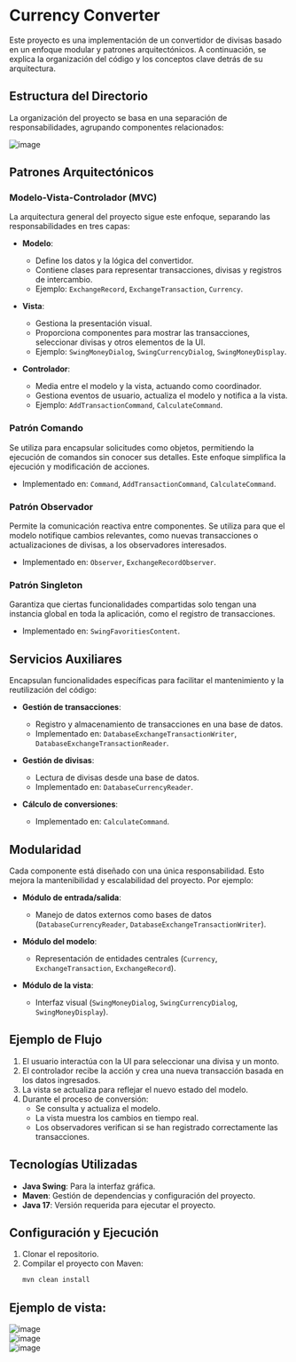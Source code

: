 # Currency Converter

Este proyecto es una implementación de un convertidor de divisas basado en un enfoque modular y patrones arquitectónicos. A continuación, se explica la organización del código y los conceptos clave detrás de su arquitectura.

## Estructura del Directorio

La organización del proyecto se basa en una separación de responsabilidades, agrupando componentes relacionados:

![image](https://github.com/user-attachments/assets/e5390ebd-f854-49d4-ad30-440ecfb9e261)


  ## Patrones Arquitectónicos

### Modelo-Vista-Controlador (MVC)

La arquitectura general del proyecto sigue este enfoque, separando las responsabilidades en tres capas:

- **Modelo**:
  - Define los datos y la lógica del convertidor.
  - Contiene clases para representar transacciones, divisas y registros de intercambio.
  - Ejemplo: `ExchangeRecord`, `ExchangeTransaction`, `Currency`.

- **Vista**:
  - Gestiona la presentación visual.
  - Proporciona componentes para mostrar las transacciones, seleccionar divisas y otros elementos de la UI.
  - Ejemplo: `SwingMoneyDialog`, `SwingCurrencyDialog`, `SwingMoneyDisplay`.

- **Controlador**:
  - Media entre el modelo y la vista, actuando como coordinador.
  - Gestiona eventos de usuario, actualiza el modelo y notifica a la vista.
  - Ejemplo: `AddTransactionCommand`, `CalculateCommand`.

### Patrón Comando

Se utiliza para encapsular solicitudes como objetos, permitiendo la ejecución de comandos sin conocer sus detalles. Este enfoque simplifica la ejecución y modificación de acciones.

- Implementado en: `Command`, `AddTransactionCommand`, `CalculateCommand`.

### Patrón Observador

Permite la comunicación reactiva entre componentes. Se utiliza para que el modelo notifique cambios relevantes, como nuevas transacciones o actualizaciones de divisas, a los observadores interesados.

- Implementado en: `Observer`, `ExchangeRecordObserver`.

### Patrón Singleton

Garantiza que ciertas funcionalidades compartidas solo tengan una instancia global en toda la aplicación, como el registro de transacciones.

- Implementado en: `SwingFavoritiesContent`.

## Servicios Auxiliares

Encapsulan funcionalidades específicas para facilitar el mantenimiento y la reutilización del código:

- **Gestión de transacciones**:
  - Registro y almacenamiento de transacciones en una base de datos.
  - Implementado en: `DatabaseExchangeTransactionWriter`, `DatabaseExchangeTransactionReader`.

- **Gestión de divisas**:
  - Lectura de divisas desde una base de datos.
  - Implementado en: `DatabaseCurrencyReader`.

- **Cálculo de conversiones**:
  - Implementado en: `CalculateCommand`.

## Modularidad

Cada componente está diseñado con una única responsabilidad. Esto mejora la mantenibilidad y escalabilidad del proyecto. Por ejemplo:

- **Módulo de entrada/salida**:
  - Manejo de datos externos como bases de datos (`DatabaseCurrencyReader`, `DatabaseExchangeTransactionWriter`).

- **Módulo del modelo**:
  - Representación de entidades centrales (`Currency`, `ExchangeTransaction`, `ExchangeRecord`).

- **Módulo de la vista**:
  - Interfaz visual (`SwingMoneyDialog`, `SwingCurrencyDialog`, `SwingMoneyDisplay`).

## Ejemplo de Flujo

1. El usuario interactúa con la UI para seleccionar una divisa y un monto.
2. El controlador recibe la acción y crea una nueva transacción basada en los datos ingresados.
3. La vista se actualiza para reflejar el nuevo estado del modelo.
4. Durante el proceso de conversión:
   - Se consulta y actualiza el modelo.
   - La vista muestra los cambios en tiempo real.
   - Los observadores verifican si se han registrado correctamente las transacciones.

## Tecnologías Utilizadas

- **Java Swing**: Para la interfaz gráfica.
- **Maven**: Gestión de dependencias y configuración del proyecto.
- **Java 17**: Versión requerida para ejecutar el proyecto.

## Configuración y Ejecución

1. Clonar el repositorio.
2. Compilar el proyecto con Maven:
   ```bash
   mvn clean install  

## Ejemplo de vista:
![image](https://github.com/user-attachments/assets/f471769c-7fc3-4225-a7a3-e4f6eb7bbc70)  
![image](https://github.com/user-attachments/assets/420889a5-7283-4b08-89b0-055ca0d13c80)  
![image](https://github.com/user-attachments/assets/2170181a-d8db-4763-a311-9067c641e5d8)  


